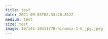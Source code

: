 ```yaml
---
title: test
date: 2021-09-03T08:33:26.812Z
medium: test
size: test
image: 107141-10311770-hiromix-1-6_jpg.jpeg
---
```

